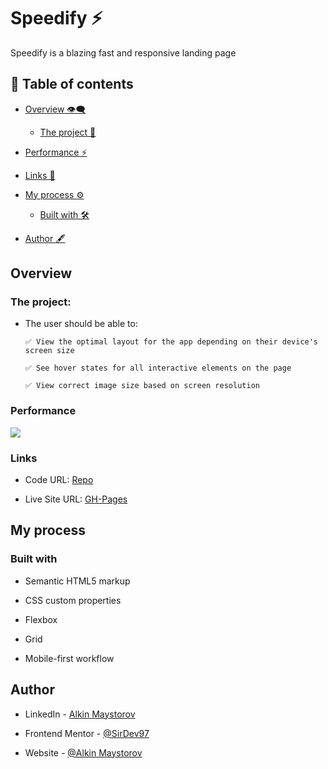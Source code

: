 # Speedify ⚡

Speedify is a blazing fast and responsive landing page

## 📑 Table of contents

- [Overview 👁‍🗨](#overview)

  - [The project 🧾](#the-project)

- [Performance ⚡](#performance)

- [Links 🔗](#links)

- [My process ⚙](#my-process)

  - [Built with 🛠](#built-with)

- [Author 🖋](#author)

## Overview

### The project:

- The user should be able to:

      ✅ View the optimal layout for the app depending on their device's screen size

      ✅ See hover states for all interactive elements on the page

      ✅ View correct image size based on screen resolution

### Performance

![](https://github.com/SirDev97/speedify/blob/main/images/preview.jpeg?raw=true)

### Links

- Code URL: [Repo](https://github.com/SirDev97/speedify)

- Live Site URL: [GH-Pages](https://sirdev97.github.io/speedify/)

## My process

### Built with

- Semantic HTML5 markup

- CSS custom properties

- Flexbox

- Grid

- Mobile-first workflow

## Author

- LinkedIn - [Alkin Maystorov](https://www.linkedin.com/in/alkin-maystorov/)

- Frontend Mentor - [@SirDev97](https://www.frontendmentor.io/profile/SirDev97)

- Website - [@Alkin Maystorov](https://www.alkinmaystorov.com)
